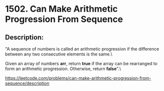 # 1502. Can Make Arithmetic Progression From Sequence

## Description:

"A sequence of numbers is called an arithmetic progression if the difference between any two consecutive elements is the same.\

Given an array of numbers **arr**, return **true** if the array can be rearranged to form an arithmetic progression. Otherwise, return **false**".\

https://leetcode.com/problems/can-make-arithmetic-progression-from-sequence/description